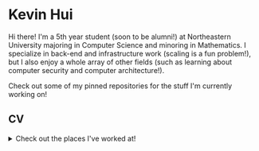 # Kevin Hui

Hi there! I'm a 5th year student (soon to be alumni!) at Northeastern University majoring in Computer Science and minoring in Mathematics. I specialize in back-end and infrastructure work (scaling is a fun problem!), but I also enjoy a whole array of other fields (such as learning about computer security and computer architecture!).

Check out some of my pinned repositories for the stuff I'm currently working on!

## CV
</details>
<details>
  <summary>Check out the places I've worked at!</summary>
  
### 2022
- Jan 2022: Incoming Software Engineer at ~~Facebook~~ [Meta](https://about.facebook.com/meta/)
### 2021
- Sep 2021 - Dec 2021: Lead Teaching Assistant for [Khoury College](https://www.khoury.northeastern.edu/)'s CS 1210 course (Professional Development for Co-op)
- May 2021 - Jul 2021: Software Engineering Intern at [Amazon](https://www.amazon.com/)
- Jan 2021 - Mar 2021: Software Engineering Intern at [Facebook](https://www.facebook.com/)
### 2020
- Sep 2020 - Dec 2020: Teaching Assistant for [Khoury College](https://www.khoury.northeastern.edu/)'s CS 1210 course (Professional Development for Co-op)
- May 2020 - Aug 2020: Software Engineering Intern at [Microsoft](https://www.microsoft.com/)
- May 2020 - Jul 2020: Teaching Assistant for [Khoury College](https://www.khoury.northeastern.edu/)'s CS 3000 course (Algorithms)
- Jan 2020 - Mar 2020: Software Engineering Intern at [Honey](https://www.joinhoney.com/)
### 2019
- Sep 2019 - Dec 2019: Teaching Assistant for [Khoury College](https://www.khoury.northeastern.edu/)'s CS 3000 course (Algorithms)
- Sep 2019 - Dec 2019: Teaching Assistant for [Khoury College](https://www.khoury.northeastern.edu/)'s CS 1210 course (Professional Development for Co-op)
- Sep 2019 - Dec 2019: Career Fellow  for [Northeastern University](https://www.northeastern.edu/)'s [Career Design Department](https://careers.northeastern.edu/)
- Jun 2019 - Sep 2019: Software Engineering Intern at [Microsoft](https://www.microsoft.com/)
- Jan 2019 - Jun 2019: Software Engineering Coop at [Intuit](https://www.intuit.com/)
### 2018
- Sep 2018 - Dec 2018: Teaching Assistant for [Khoury College](https://www.khoury.northeastern.edu/)'s CS 3500 course (Object Oriented Design)
- Jun 2018 - Aug 2018: Systems Engineering Intern at [MITRE](https://www.mitre.org/)
- Apr 2018 - Jun 2018: Teaching Assistant for [Khoury College](https://www.khoury.northeastern.edu/)'s CS 2800 course (Logic & Computation)
</details>

